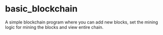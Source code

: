 # basic_blockchain
A simple blockchain program where you can add new blocks, set the mining logic for mining the blocks and view entire chain.
